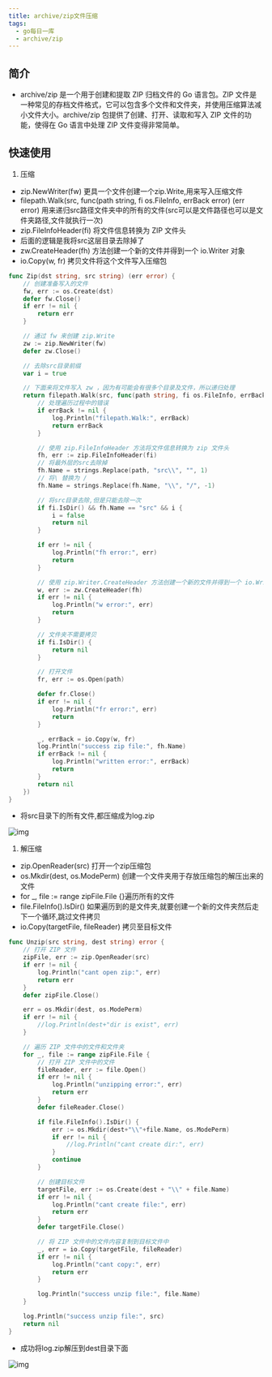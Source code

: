 ```yaml
---
title: archive/zip文件压缩
tags:
  - go每日一库
  - archive/zip
---
```

## 简介

- archive/zip 是一个用于创建和提取 ZIP 归档文件的 Go 语言包。ZIP 文件是一种常见的存档文件格式，它可以包含多个文件和文件夹，并使用压缩算法减小文件大小。archive/zip 包提供了创建、打开、读取和写入 ZIP 文件的功能，使得在 Go 语言中处理 ZIP 文件变得非常简单。

## 快速使用

1. 压缩

- zip.NewWriter(fw) 更具一个文件创建一个zip.Write,用来写入压缩文件
- filepath.Walk(src, func(path string, fi os.FileInfo, errBack error) (err error) 用来递归src路径文件夹中的所有的文件(src可以是文件路径也可以是文件夹路径,文件就执行一次)
- zip.FileInfoHeader(fi) 将文件信息转换为 ZIP 文件头
- 后面的逻辑是我将src这层目录去除掉了
- zw.CreateHeader(fh) 方法创建一个新的文件并得到一个 io.Writer 对象
- io.Copy(w, fr) 拷贝文件将这个文件写入压缩包

```go
func Zip(dst string, src string) (err error) {
	// 创建准备写入的文件
	fw, err := os.Create(dst)
	defer fw.Close()
	if err != nil {
		return err
	}

	// 通过 fw 来创建 zip.Write
	zw := zip.NewWriter(fw)
	defer zw.Close()

	// 去除src目录前缀
	var i = true

	// 下面来将文件写入 zw ，因为有可能会有很多个目录及文件，所以递归处理
	return filepath.Walk(src, func(path string, fi os.FileInfo, errBack error) (err error) {
		// 处理遍历过程中的错误
		if errBack != nil {
			log.Println("filepath.Walk:", errBack)
			return errBack
		}

		// 使用 zip.FileInfoHeader 方法将文件信息转换为 zip 文件头
		fh, err := zip.FileInfoHeader(fi)
		// 将最外层的src去除掉
		fh.Name = strings.Replace(path, "src\\", "", 1)
		// 将\ 替换为 /
		fh.Name = strings.Replace(fh.Name, "\\", "/", -1)

		// 将src目录去除,但是只能去除一次
		if fi.IsDir() && fh.Name == "src" && i {
			i = false
			return nil
		}

		if err != nil {
			log.Println("fh error:", err)
			return
		}

		// 使用 zip.Writer.CreateHeader 方法创建一个新的文件并得到一个 io.Writer 对象
		w, err := zw.CreateHeader(fh)
		if err != nil {
			log.Println("w error:", err)
			return
		}

		// 文件夹不需要拷贝
		if fi.IsDir() {
			return nil
		}

		// 打开文件
		fr, err := os.Open(path)

		defer fr.Close()
		if err != nil {
			log.Println("fr error:", err)
			return
		}

		_, errBack = io.Copy(w, fr)
		log.Println("success zip file:", fh.Name)
		if errBack != nil {
			log.Println("written error:", errBack)
			return
		}
		return nil
	})
}
```

- 将src目录下的所有文件,都压缩成为log.zip

![img](https://img2.imgtp.com/2024/02/19/hA36aNoU.png)

1. 解压缩

- zip.OpenReader(src) 打开一个zip压缩包
- os.Mkdir(dest, os.ModePerm) 创建一个文件夹用于存放压缩包的解压出来的文件
- for _, file := range zipFile.File {}遍历所有的文件
- file.FileInfo().IsDir() 如果遍历到的是文件夹,就要创建一个新的文件夹然后走下一个循环,跳过文件拷贝
- io.Copy(targetFile, fileReader)  拷贝至目标文件

```go
func Unzip(src string, dest string) error {
	// 打开 ZIP 文件
	zipFile, err := zip.OpenReader(src)
	if err != nil {
		log.Println("cant open zip:", err)
		return err
	}
	defer zipFile.Close()

	err = os.Mkdir(dest, os.ModePerm)
	if err != nil {
		//log.Println(dest+"dir is exist", err)
	}

	// 遍历 ZIP 文件中的文件和文件夹
	for _, file := range zipFile.File {
		// 打开 ZIP 文件中的文件
		fileReader, err := file.Open()
		if err != nil {
			log.Println("unzipping error:", err)
			return err
		}
		defer fileReader.Close()

		if file.FileInfo().IsDir() {
			err := os.Mkdir(dest+"\\"+file.Name, os.ModePerm)
			if err != nil {
				//log.Println("cant create dir:", err)
			}
			continue
		}

		// 创建目标文件
		targetFile, err := os.Create(dest + "\\" + file.Name)
		if err != nil {
			log.Println("cant create file:", err)
			return err
		}
		defer targetFile.Close()

		// 将 ZIP 文件中的文件内容复制到目标文件中
		_, err = io.Copy(targetFile, fileReader)
		if err != nil {
			log.Println("cant copy:", err)
			return err
		}

		log.Println("success unzip file:", file.Name)
	}

	log.Println("success unzip file:", src)
	return nil
}
```

- 成功将log.zip解压到dest目录下面

![img](https://img2.imgtp.com/2024/02/19/enw6dLvu.png)




